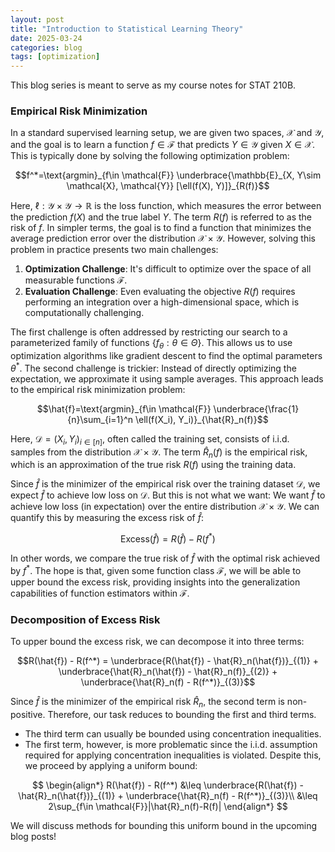 ```yaml
---
layout: post
title: "Introduction to Statistical Learning Theory"
date: 2025-03-24
categories: blog
tags: [optimization]
---
```


<style>
.post {
  line-height: 2.0;  /* or 1.25 if you prefer */
}
</style>

This blog series is meant to serve as my course notes for STAT 210B.

### Empirical Risk Minimization

In a standard supervised learning setup, we are given two spaces, $\mathcal{X}$ and $\mathcal{Y}$, and the goal is to learn a function $f \in \mathcal{F}$ that predicts $Y \in \mathcal{Y}$ given $X \in \mathcal{X}$. This is typically done by solving the following optimization problem:

$$f^*=\text{argmin}_{f\in \mathcal{F}} \underbrace{\mathbb{E}_{X, Y\sim \mathcal{X}, \mathcal{Y}} [\ell(f(X), Y)]}_{R(f)}$$

Here, $\ell: \mathcal{Y} \times \mathcal{Y} \rightarrow \mathbb{R}$ is the loss function, which measures the error between the prediction $f(X)$ and the true label $Y$. The term $R(f)$ is referred to as the risk of $f$. In simpler terms, the goal is to find a function that minimizes the average prediction error over the distribution $\mathcal{X}\times\mathcal{Y}$. However, solving this problem in practice presents two main challenges:

1. **Optimization Challenge**: It's difficult to optimize over the space of all measurable functions $\mathcal{F}$.
2. **Evaluation Challenge**: Even evaluating the objective $R(f)$ requires performing an integration over a high-dimensional space, which is computationally challenging.

The first challenge is often addressed by restricting our search to a parameterized family of functions $\{f_\theta : \theta \in \Theta\}$. This allows us to use optimization algorithms like gradient descent to find the optimal parameters $\theta^*$. The second challenge is trickier: Instead of directly optimizing the expectation, we approximate it using sample averages. This approach leads to the empirical risk minimization problem:

$$\hat{f}=\text{argmin}_{f\in \mathcal{F}} \underbrace{\frac{1}{n}\sum_{i=1}^n \ell(f(X_i), Y_i)}_{\hat{R}_n(f)}$$

Here, $\mathcal{D}={(X_i, Y_i)}_{i \in [n]}$, often called the training set, consists of i.i.d. samples from the distribution $\mathcal{X} \times \mathcal{Y}$. The term $\hat{R}_n(f)$ is the empirical risk, which is an approximation of the true risk $R(f)$ using the training data. <br>

Since $\hat{f}$ is the minimizer of the empirical risk over the training dataset $\mathcal{D}$, we expect $\hat{f}$ to achieve low loss on $\mathcal{D}$. But this is not what we want: We want $\hat{f}$ to achieve low loss (in expectation) over the entire distribution $\mathcal{X}\times \mathcal{Y}$. We can quantify this by measuring the excess risk of $\hat{f}$:

$$\text{Excess}(\hat{f}) = R(\hat{f}) - R(f^*)$$

In other words, we compare the true risk of $\hat{f}$ with the optimal risk achieved by $f^*$. The hope is that, given some function class $\mathcal{F}$, we will be able to upper bound the excess risk, providing insights into the generalization capabilities of function estimators within $\mathcal{F}$.

### Decomposition of Excess Risk

To upper bound the excess risk, we can decompose it into three terms:

$$R(\hat{f}) - R(f^*) = \underbrace{R(\hat{f}) - \hat{R}_n(\hat{f})}_{(1)} + \underbrace{\hat{R}_n(\hat{f}) - \hat{R}_n(f)}_{(2)} + \underbrace{\hat{R}_n(f) - R(f^*)}_{(3)}$$

Since $\hat{f}$ is the minimizer of the empirical risk $\hat{R}_n$, the second term is non-positive. Therefore, our task reduces to bounding the first and third terms.
* The third term can usually be bounded using concentration inequalities.
* The first term, however, is more problematic since the i.i.d. assumption required for applying concentration inequalities is violated.
Despite this, we proceed by applying a uniform bound:

$$
\begin{align*}
  R(\hat{f}) - R(f^*) &\leq \underbrace{R(\hat{f}) - \hat{R}_n(\hat{f})}_{(1)} + \underbrace{\hat{R}_n(f) - R(f^*)}_{(3)}\\
  &\leq 2\sup_{f\in \mathcal{F}}|\hat{R}_n(f)-R(f)|
\end{align*}
$$

We will discuss methods for bounding this uniform bound in the upcoming blog posts!
